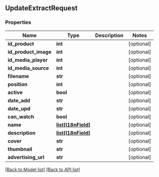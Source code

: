 ## UpdateExtractRequest

### Properties
Name | Type | Description | Notes
------------ | ------------- | ------------- | -------------
**id_product** | **int** |  | [optional] 
**id_product_image** | **int** |  | [optional] 
**id_media_player** | **int** |  | [optional] 
**id_media_source** | **int** |  | [optional] 
**filename** | **str** |  | [optional] 
**position** | **int** |  | [optional] 
**active** | **bool** |  | [optional] 
**date_add** | **str** |  | [optional] 
**date_upd** | **str** |  | [optional] 
**can_watch** | **bool** |  | [optional] 
**name** | [**list[I18nField]**](#I18nField) |  | [optional] 
**description** | [**list[I18nField]**](#I18nField) |  | [optional] 
**cover** | **str** |  | [optional] 
**thumbnail** | **str** |  | [optional] 
**advertising_url** | **str** |  | [optional] 

[[Back to Model list]](#documentation-for-models) [[Back to API list]](#documentation-for-api-endpoints)


